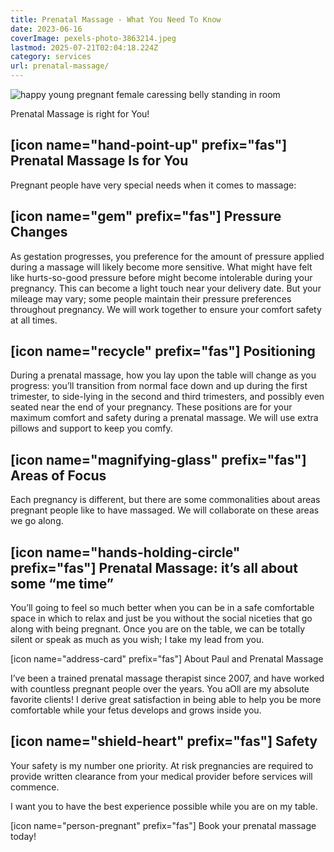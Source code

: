 ```yaml
---
title: Prenatal Massage - What You Need To Know
date: 2023-06-16
coverImage: pexels-photo-3863214.jpeg
lastmod: 2025-07-21T02:04:18.224Z
category: services
url: prenatal-massage/
---
```


![happy young pregnant female caressing belly standing in room](images/pexels-photo-3863214.jpeg)

Prenatal Massage is right for You!

## \[icon name="hand-point-up" prefix="fas"\] Prenatal Massage Is for You

Pregnant people have very special needs when it comes to massage:

## \[icon name="gem" prefix="fas"\] Pressure Changes

As gestation progresses, you preference for the amount of pressure applied during a massage will likely become more sensitive. What might have felt like hurts-so-good pressure before might become intolerable during your pregnancy. This can become a light touch near your delivery date. But your mileage may vary; some people maintain their pressure preferences throughout pregnancy. We will work together to ensure your comfort safety at all times.

## \[icon name="recycle" prefix="fas"\] Positioning

During a prenatal massage, how you lay upon the table will change as you progress: you’ll transition from normal face down and up during the first trimester, to side-lying in the second and third trimesters, and possibly even seated near the end of your pregnancy. These positions are for your maximum comfort and safety during a prenatal massage. We will use extra pillows and support to keep you comfy.

## \[icon name="magnifying-glass" prefix="fas"\] Areas of Focus

Each pregnancy is different, but there are some commonalities about areas pregnant people like to have massaged. We will collaborate on these areas we go along.

## \[icon name="hands-holding-circle" prefix="fas"\] Prenatal Massage: it’s all about some “me time”

You’ll going to feel so much better when you can be in a safe comfortable space in which to relax and just be you without the social niceties that go along with being pregnant. Once you are on the table, we can be totally silent or speak as much as you wish; I take my lead from you.  

\[icon name="address-card" prefix="fas"\] About Paul and Prenatal Massage

I’ve been a trained prenatal massage therapist since 2007, and have worked with countless pregnant people over the years. You aOll are my absolute favorite clients! I derive great satisfaction in being able to help you be more comfortable while your fetus develops and grows inside you.  

## \[icon name="shield-heart" prefix="fas"\] Safety

Your safety is my number one priority. At risk pregnancies are required to provide written clearance from your medical provider before services will commence.  

I want you to have the best experience possible while you are on my table.  

\[icon name="person-pregnant" prefix="fas"\] Book your prenatal massage today!
